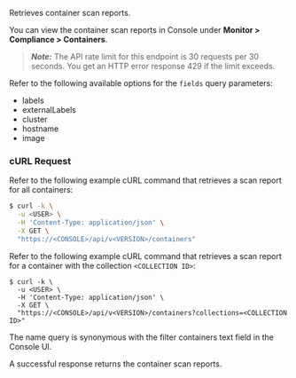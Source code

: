 Retrieves container scan reports.

You can view the container scan reports in Console under **Monitor > Compliance > Containers**.

> _**Note:**_ The API rate limit for this endpoint is 30 requests per 30 seconds.
You get an HTTP error response 429 if the limit exceeds.

Refer to the following available options for the `fields` query parameters:
* labels
* externalLabels
* cluster
* hostname
* image
### cURL Request

Refer to the following example cURL command that retrieves a scan report for all containers:

```bash
$ curl -k \
  -u <USER> \
  -H 'Content-Type: application/json' \
  -X GET \
  "https://<CONSOLE>/api/v<VERSION>/containers"
```

Refer to the following example cURL command that retrieves a scan report for a container with the collection `<COLLECTION ID>`:

```
$ curl -k \
  -u <USER> \
  -H 'Content-Type: application/json' \
  -X GET \
  "https://<CONSOLE>/api/v<VERSION>/containers?collections=<COLLECTION ID>"
```
The name query is synonymous with the filter containers text field in the Console UI.

A successful response returns the container scan reports.
